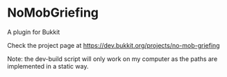 # NoMobGriefing
A plugin for Bukkit

Check the project page at https://dev.bukkit.org/projects/no-mob-griefing

Note: the dev-build script will only work on my computer as the paths are implemented in a static way.
